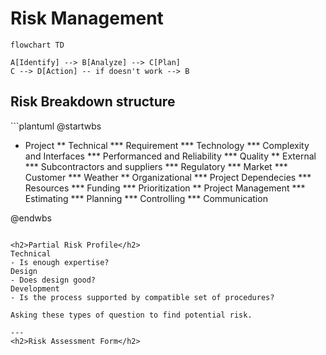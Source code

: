 <h1>Risk Management</h1>

```mermaid
flowchart TD

A[Identify] --> B[Analyze] --> C[Plan]
C --> D[Action] -- if doesn't work --> B
```

<h2>Risk Breakdown structure</h2>
```plantuml
@startwbs

* Project
** Technical
*** Requirement
*** Technology
*** Complexity and Interfaces
*** Performanced and Reliability
*** Quality
** External
*** Subcontractors and suppliers
*** Regulatory
*** Market
*** Customer
*** Weather
** Organizational
*** Project Dependecies
*** Resources
*** Funding
*** Prioritization
** Project Management
*** Estimating
*** Planning
*** Controlling
*** Communication

@endwbs
```

<h2>Partial Risk Profile</h2>
Technical
- Is enough expertise?
Design
- Does design good?
Development
- Is the process supported by compatible set of procedures?

Asking these types of question to find potential risk.

---
<h2>Risk Assessment Form</h2>

